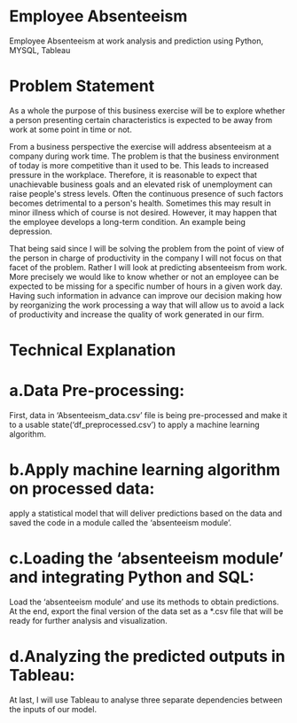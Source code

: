 # Employee Absenteeism
Employee Absenteeism at work analysis and prediction using Python, MYSQL, Tableau

# Problem Statement
As a whole the purpose of this business exercise will be to explore whether a person presenting certain characteristics is expected to be away from work at some point in time or not.

From a business perspective the exercise will address absenteeism at a company during work time. The problem is that the business environment of today is more competitive than it used to be. This leads to increased pressure in the workplace. Therefore, it is reasonable to expect that unachievable business goals and an elevated risk of unemployment can raise people's stress levels.
Often the continuous presence of such factors becomes detrimental to a person's health. Sometimes this may result in minor illness which of course is not desired. However, it may happen that the employee develops a long-term condition. An example being depression.

That being said since I will be solving the problem from the point of view of the person in charge of productivity in the company I will not focus on that facet of the problem. Rather I will look at predicting absenteeism from work. More precisely we would like to know whether or not an employee can be expected to be missing for a specific number of hours in a given work day. Having such information in advance can improve our decision making how by reorganizing the work processing a way that will allow us to avoid a lack of productivity and increase the quality of work generated in our firm.


# Technical Explanation


# a.Data Pre-processing:
First, data in ‘Absenteeism_data.csv’ file is being pre-processed and make it to a usable state(‘df_preprocessed.csv’) to apply a machine learning algorithm.

# b.Apply machine learning algorithm on processed data:
apply a statistical model that will deliver predictions based on the data and saved the code in a module called the ‘absenteeism module’.

# c.Loading the ‘absenteeism module’ and integrating Python and SQL:
Load the ‘absenteeism module’ and use its methods to obtain predictions. At the end, export the final version of the data set as a *.csv file that will be ready for further analysis and visualization.

# d.Analyzing the predicted outputs in Tableau:
At last, I will use Tableau to analyse three separate dependencies between the inputs of our model.

